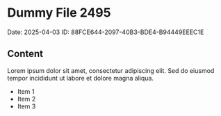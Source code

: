 # Dummy File 2495

Date: 2025-04-03
ID: 88FCE644-2097-40B3-BDE4-B94449EEEC1E

## Content

Lorem ipsum dolor sit amet, consectetur adipiscing elit.
Sed do eiusmod tempor incididunt ut labore et dolore magna aliqua.

* Item 1
* Item 2
* Item 3

